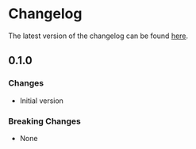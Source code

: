 # Changelog

The latest version of the changelog can be found [here](/Azure/bicep-registry-modules/blob/main/avm/ptn/policy-insights/remediation/CHANGELOG.md).

## 0.1.0

### Changes

- Initial version

### Breaking Changes

- None
